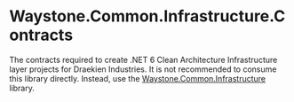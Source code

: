 ﻿# Waystone.Common.Infrastructure.Contracts

The contracts required to create .NET 6 Clean Architecture Infrastructure layer projects for Draekien Industries.
It is not recommended to consume this library directly. Instead, use
the [Waystone.Common.Infrastructure](https://www.nuget.org/packages/Waystone.Common.Infrastructure) library.
